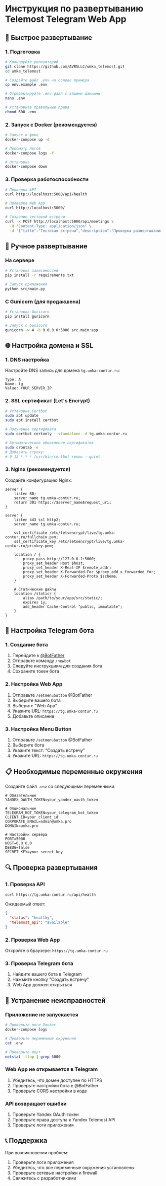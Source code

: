 # Инструкция по развертыванию Telemost Telegram Web App

## 🚀 Быстрое развертывание

### 1. Подготовка

```bash
# Клонируйте репозиторий
git clone https://github.com/AVRSLLC/umka_telemost.git
cd umka_telemost

# Создайте файл .env на основе примера
cp env.example .env

# Отредактируйте .env файл с вашими данными
nano .env

# Установите правильные права
chmod 600 .env
```

### 2. Запуск с Docker (рекомендуется)

```bash
# Запуск в фоне
docker-compose up -d

# Просмотр логов
docker-compose logs -f

# Остановка
docker-compose down
```

### 3. Проверка работоспособности

```bash
# Проверка API
curl http://localhost:5000/api/health

# Проверка Web App
curl http://localhost:5000/

# Создание тестовой встречи
curl -X POST http://localhost:5000/api/meetings \
  -H "Content-Type: application/json" \
  -d '{"title":"Тестовая встреча","description":"Проверка развертывания"}'
```

## 🔧 Ручное развертывание

### На сервере

```bash
# Установка зависимостей
pip install -r requirements.txt

# Запуск приложения
python src/main.py
```

### С Gunicorn (для продакшена)

```bash
# Установка Gunicorn
pip install gunicorn

# Запуск с Gunicorn
gunicorn -w 4 -b 0.0.0.0:5000 src.main:app
```

## 🌐 Настройка домена и SSL

### 1. DNS настройка

Настройте DNS запись для домена `tg.umka-contur.ru`:

```
Type: A
Name: tg
Value: YOUR_SERVER_IP
```

### 2. SSL сертификат (Let's Encrypt)

```bash
# Установка Certbot
sudo apt update
sudo apt install certbot

# Получение сертификата
sudo certbot certonly --standalone -d tg.umka-contur.ru

# Автоматическое обновление сертификатов
sudo crontab -e
# Добавить строку:
# 0 12 * * * /usr/bin/certbot renew --quiet
```

### 3. Nginx (рекомендуется)

Создайте конфигурацию Nginx:

```nginx
server {
    listen 80;
    server_name tg.umka-contur.ru;
    return 301 https://$server_name$request_uri;
}

server {
    listen 443 ssl http2;
    server_name tg.umka-contur.ru;

    ssl_certificate /etc/letsencrypt/live/tg.umka-contur.ru/fullchain.pem;
    ssl_certificate_key /etc/letsencrypt/live/tg.umka-contur.ru/privkey.pem;

    location / {
        proxy_pass http://127.0.0.1:5000;
        proxy_set_header Host $host;
        proxy_set_header X-Real-IP $remote_addr;
        proxy_set_header X-Forwarded-For $proxy_add_x_forwarded_for;
        proxy_set_header X-Forwarded-Proto $scheme;
    }

    # Статические файлы
    location /static/ {
        alias /path/to/your/app/src/static/;
        expires 1y;
        add_header Cache-Control "public, immutable";
    }
}
```

## 🤖 Настройка Telegram бота

### 1. Создание бота

1. Перейдите к [@BotFather](https://t.me/botfather)
2. Отправьте команду `/newbot`
3. Следуйте инструкциям для создания бота
4. Сохраните токен бота

### 2. Настройка Web App

1. Отправьте `/setmenubutton` @BotFather
2. Выберите вашего бота
3. Выберите "Web App"
4. Укажите URL: `https://tg.umka-contur.ru`
5. Добавьте описание

### 3. Настройка Menu Button

1. Отправьте `/setmenubutton` @BotFather
2. Выберите бота
3. Укажите текст: "Создать встречу"
4. Укажите URL: `https://tg.umka-contur.ru`

## 📋 Необходимые переменные окружения

Создайте файл `.env` со следующими переменными:

```env
# Обязательные
YANDEX_OAUTH_TOKEN=your_yandex_oauth_token

# Опциональные
TELEGRAM_BOT_TOKEN=your_telegram_bot_token
CLIENT_ID=your_client_id
CORPORATE_EMAIL=admin@umka.pro
DOMAIN=umka.pro

# Настройки сервера
PORT=5000
HOST=0.0.0.0
DEBUG=false
SECRET_KEY=your_secret_key
```

## 🔍 Проверка развертывания

### 1. Проверка API

```bash
curl https://tg.umka-contur.ru/api/health
```

Ожидаемый ответ:
```json
{
  "status": "healthy",
  "telemost_api": "available"
}
```

### 2. Проверка Web App

Откройте в браузере: `https://tg.umka-contur.ru`

### 3. Проверка Telegram бота

1. Найдите вашего бота в Telegram
2. Нажмите кнопку "Создать встречу"
3. Web App должен открыться

## 🐛 Устранение неисправностей

### Приложение не запускается

```bash
# Проверьте логи Docker
docker-compose logs

# Проверьте переменные окружения
cat .env

# Проверьте порт
netstat -tlnp | grep 5000
```

### Web App не открывается в Telegram

1. Убедитесь, что домен доступен по HTTPS
2. Проверьте настройки бота в @BotFather
3. Проверьте CORS настройки в коде

### API возвращает ошибки

1. Проверьте Yandex OAuth токен
2. Проверьте права доступа к Yandex Telemost API
3. Проверьте логи приложения

## 📞 Поддержка

При возникновении проблем:

1. Проверьте логи приложения
2. Убедитесь, что все переменные окружения установлены
3. Проверьте сетевые настройки и firewall
4. Свяжитесь с разработчиками

